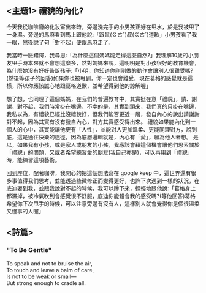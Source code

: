 ## <主題1> 禮貌的內化?
今天我從咖啡廳的化妝室出來時，旁邊洗完手的小男孩正好在甩水，於是我被甩了一身濕。旁邊的馬麻看到馬上跟他說:「跟鼠(ㄍㄜˇ)叔(ㄍㄜˊ)道歉」小男孩看了我一眼，然後說了句「對不起」便跟馬麻走了。    

我當時一臉錯愕，我尋思:「為什麼這個媽媽能走得這麼自然?」我理解10歲的小朋友甩手時本來就不會想這麼多，然對媽媽來說，這明明是對小孩很好的教育機會，為什麼她沒有好好告訴孩子:「小明，你知道你剛剛做的動作會讓別人很難受嗎?(然後等孩子的回答)如果你也被甩到，你一定也會難受，現在葛格的感覺就是這樣，所以你應該誠心地跟葛格道歉，並希望得到他的諒解喔」    

想了想，也同理了這個媽媽，在我們的普遍教育中，其實挺在意「禮貌」，請、謝謝、對不起，我們時常掛在嘴邊，不幸的是，其實到頭來，我們真的只掛在嘴邊，我私以為，有禮貌已經比沒禮貌好，但我們能否更近一層，發自內心的說出請謝謝對不起，因為其實有沒有發自內心，對方其實感受得出來。
禮貌如果能內化到一個人的心中，其實能讓他更有「人性」，並能對人更加溫柔、更能同理對方，說到底，這是通往快樂的途徑，因為底層邏輯就是，內心有「愛」，願為他人著想。
是以，如果我有小孩，或是家人或朋友的小孩，我應該會藉這個機會讓他們思索關於「禮貌」的問題，又或者希望練習愛的朋友(我自己亦是)，可以再用到「禮貌」時，能練習這項藝術。

回到座位，配著咖啡，我開心的把這個想法寫在 google keep 中，這世界還有很多事值得我們思考，並能透過些微修正而變得更好，也許下次遇到一樣的狀況，在底迪耍到我，並跟我說對不起的時候，我可以蹲下來，輕輕地跟他說:「葛格身上都濕掉，被冷氣吹到會感覺很不舒服，底迪你能體會我的感受嗎?(等他回答)葛格希望你下次甩手的時候，可以注意旁邊有沒有人，這樣別人就會覺得你是個很溫柔又懂事的人喔」


## <詩篇>
### "To Be Gentle"

To speak and not to bruise the air,    
To touch and leave a balm of care,    
Is not to be weak or small—    
But strong enough to cradle all.